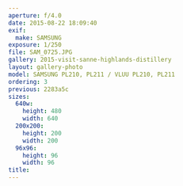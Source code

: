 ```yaml
---
aperture: f/4.0
date: 2015-08-22 18:09:40
exif:
  make: SAMSUNG
exposure: 1/250
file: SAM_0725.JPG
gallery: 2015-visit-sanne-highlands-distillery
layout: gallery-photo
model: SAMSUNG PL210, PL211 / VLUU PL210, PL211
ordering: 3
previous: 2283a5c
sizes:
  640w:
    height: 480
    width: 640
  200x200:
    height: 200
    width: 200
  96x96:
    height: 96
    width: 96
title: 
---
```

